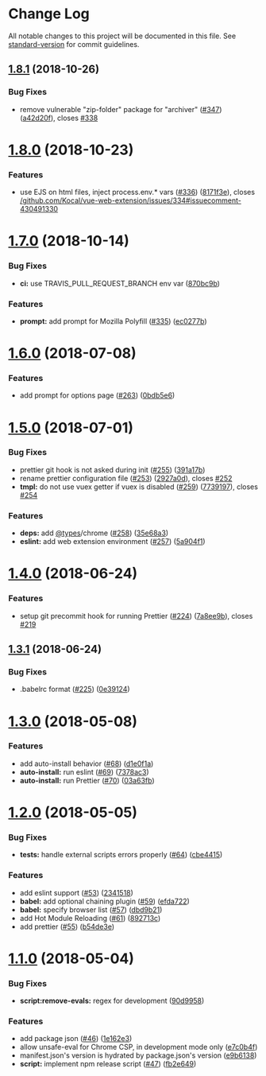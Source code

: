 # Change Log

All notable changes to this project will be documented in this file. See [standard-version](https://github.com/conventional-changelog/standard-version) for commit guidelines.

<a name="1.8.1"></a>
## [1.8.1](https://github.com/Kocal/vue-web-extension/compare/v1.8.0...v1.8.1) (2018-10-26)


### Bug Fixes

* remove vulnerable "zip-folder" package for "archiver" ([#347](https://github.com/Kocal/vue-web-extension/issues/347)) ([a42d20f](https://github.com/Kocal/vue-web-extension/commit/a42d20f)), closes [#338](https://github.com/Kocal/vue-web-extension/issues/338)



<a name="1.8.0"></a>
# [1.8.0](https://github.com/Kocal/vue-web-extension/compare/v1.7.0...v1.8.0) (2018-10-23)


### Features

* use EJS on html files, inject process.env.* vars ([#336](https://github.com/Kocal/vue-web-extension/issues/336)) ([8171f3e](https://github.com/Kocal/vue-web-extension/commit/8171f3e)), closes [/github.com/Kocal/vue-web-extension/issues/334#issuecomment-430491330](https://github.com//github.com/Kocal/vue-web-extension/issues/334/issues/issuecomment-430491330)



<a name="1.7.0"></a>
# [1.7.0](https://github.com/Kocal/vue-web-extension/compare/v1.6.0...v1.7.0) (2018-10-14)


### Bug Fixes

* **ci:** use TRAVIS_PULL_REQUEST_BRANCH env var ([870bc9b](https://github.com/Kocal/vue-web-extension/commit/870bc9b))


### Features

* **prompt:** add prompt for Mozilla Polyfill ([#335](https://github.com/Kocal/vue-web-extension/issues/335)) ([ec0277b](https://github.com/Kocal/vue-web-extension/commit/ec0277b))



<a name="1.6.0"></a>
# [1.6.0](https://github.com/Kocal/vue-web-extension/compare/v1.5.0...v1.6.0) (2018-07-08)


### Features

* add prompt for options page ([#263](https://github.com/Kocal/vue-web-extension/issues/263)) ([0bdb5e6](https://github.com/Kocal/vue-web-extension/commit/0bdb5e6))



<a name="1.5.0"></a>
# [1.5.0](https://github.com/Kocal/vue-web-extension/compare/v1.4.0...v1.5.0) (2018-07-01)


### Bug Fixes

* prettier git hook is not asked during init ([#255](https://github.com/Kocal/vue-web-extension/issues/255)) ([391a17b](https://github.com/Kocal/vue-web-extension/commit/391a17b))
* rename prettier configuration file ([#253](https://github.com/Kocal/vue-web-extension/issues/253)) ([2927a0d](https://github.com/Kocal/vue-web-extension/commit/2927a0d)), closes [#252](https://github.com/Kocal/vue-web-extension/issues/252)
* **tmpl:** do not use vuex getter if vuex is disabled ([#259](https://github.com/Kocal/vue-web-extension/issues/259)) ([7739197](https://github.com/Kocal/vue-web-extension/commit/7739197)), closes [#254](https://github.com/Kocal/vue-web-extension/issues/254)


### Features

* **deps:** add [@types](https://github.com/types)/chrome ([#258](https://github.com/Kocal/vue-web-extension/issues/258)) ([35e68a3](https://github.com/Kocal/vue-web-extension/commit/35e68a3))
* **eslint:** add web extension environment ([#257](https://github.com/Kocal/vue-web-extension/issues/257)) ([5a904f1](https://github.com/Kocal/vue-web-extension/commit/5a904f1))



<a name="1.4.0"></a>
# [1.4.0](https://github.com/Kocal/vue-web-extension/compare/v1.3.1...v1.4.0) (2018-06-24)


### Features

* setup git precommit hook for running Prettier ([#224](https://github.com/Kocal/vue-web-extension/issues/224)) ([7a8ee9b](https://github.com/Kocal/vue-web-extension/commit/7a8ee9b)), closes [#219](https://github.com/Kocal/vue-web-extension/issues/219)



<a name="1.3.1"></a>
## [1.3.1](https://github.com/Kocal/vue-web-extension/compare/v1.3.0...v1.3.1) (2018-06-24)


### Bug Fixes

* .babelrc format ([#225](https://github.com/Kocal/vue-web-extension/issues/225)) ([0e39124](https://github.com/Kocal/vue-web-extension/commit/0e39124))



<a name="1.3.0"></a>
# [1.3.0](https://github.com/Kocal/vue-web-extension/compare/v1.2.0...v1.3.0) (2018-05-08)


### Features

* add auto-install behavior ([#68](https://github.com/Kocal/vue-web-extension/issues/68)) ([d1e0f1a](https://github.com/Kocal/vue-web-extension/commit/d1e0f1a))
* **auto-install:** run eslint ([#69](https://github.com/Kocal/vue-web-extension/issues/69)) ([7378ac3](https://github.com/Kocal/vue-web-extension/commit/7378ac3))
* **auto-install:** run Prettier ([#70](https://github.com/Kocal/vue-web-extension/issues/70)) ([03a63fb](https://github.com/Kocal/vue-web-extension/commit/03a63fb))



<a name="1.2.0"></a>
# [1.2.0](https://github.com/Kocal/vue-web-extension/compare/v1.1.0...v1.2.0) (2018-05-05)


### Bug Fixes

* **tests:** handle external scripts errors properly ([#64](https://github.com/Kocal/vue-web-extension/issues/64)) ([cbe4415](https://github.com/Kocal/vue-web-extension/commit/cbe4415))


### Features

* add eslint support ([#53](https://github.com/Kocal/vue-web-extension/issues/53)) ([2341518](https://github.com/Kocal/vue-web-extension/commit/2341518))
* **babel:** add optional chaining plugin ([#59](https://github.com/Kocal/vue-web-extension/issues/59)) ([efda722](https://github.com/Kocal/vue-web-extension/commit/efda722))
* **babel:** specify browser list ([#57](https://github.com/Kocal/vue-web-extension/issues/57)) ([dbd9b21](https://github.com/Kocal/vue-web-extension/commit/dbd9b21))
* add Hot Module Reloading ([#61](https://github.com/Kocal/vue-web-extension/issues/61)) ([892713c](https://github.com/Kocal/vue-web-extension/commit/892713c))
* add prettier ([#55](https://github.com/Kocal/vue-web-extension/issues/55)) ([b54de3e](https://github.com/Kocal/vue-web-extension/commit/b54de3e))



<a name="1.1.0"></a>
# [1.1.0](https://github.com/Kocal/vue-web-extension/compare/v1.0.3...v1.1.0) (2018-05-04)


### Bug Fixes

* **script:remove-evals:** regex for development  ([90d9958](https://github.com/Kocal/vue-web-extension/commit/90d9958))


### Features

* add package json ([#46](https://github.com/Kocal/vue-web-extension/issues/46)) ([1e162e3](https://github.com/Kocal/vue-web-extension/commit/1e162e3))
* allow unsafe-eval for Chrome CSP, in development mode only ([e7c0b4f](https://github.com/Kocal/vue-web-extension/commit/e7c0b4f))
* manifest.json's version is hydrated by package.json's version ([e9b6138](https://github.com/Kocal/vue-web-extension/commit/e9b6138))
* **script:** implement npm release script ([#47](https://github.com/Kocal/vue-web-extension/issues/47)) ([fb2e649](https://github.com/Kocal/vue-web-extension/commit/fb2e649))
